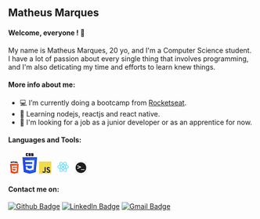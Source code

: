 ## Matheus Marques

#### Welcome, everyone ! 👋

My name is Matheus Marques, 20 yo, and I'm a Computer Science student. 
I have a lot of passion about every single thing that involves programming, and I'm also deticating my time and efforts to learn knew things.

#### More info about me:

- 💻 I’m currently doing a bootcamp from <a href="https://rocketseat.com.br/">Rocketseat</a>.
- 📗 Learning nodejs, reactjs and react native. 
- 🔭 I'm looking for a job as a junior developer or as an apprentice for now.  

#### Languages and Tools: 
<p>
  <img src="https://github.com/matheusmarks/images/blob/master/new-img/1200px-HTML5_logo_and_wordmark.svg.png"/>
  <img src="https://github.com/matheusmarks/images/blob/master/new-img/css-3-logo-1.png"/>
  <img src="https://github.com/matheusmarks/images/blob/master/new-img/480px-JavaScript-logo.png"/>
  <img src="https://github.com/matheusmarks/images/blob/master/new-img/512px-React-icon.svg.png"/>
  <img src="https://github.com/matheusmarks/images/blob/master/new-img/png-transparent-computer-terminal-computer-icons-linux-console-terminal-emulator-linux-logo-desktop-wallpaper-linux-thumbnail.png"/>
</p>

#### Contact me on: 
[![Github Badge](https://img.shields.io/badge/-Github-000?style=flat-square&logo=Github&logoColor=white&link=https://github.com/matheusmarks)](https://github.com/matheusmarks)
[![LinkedIn Badge](https://img.shields.io/badge/-LinkedIn-blue?style=flat-square&logo=LinkedIn&logoColor=white&link=https://www.linkedin.com/in/matheus-marques-0558921b4/)](https://www.linkedin.com/in/matheus-marques-0558921b4/)
[![Gmail Badge](https://img.shields.io/badge/-Gmail-ba110c?style=flat-square&logo=Gmail&logoColor=white&link=mailto:marquesmatheusoliveira01@gmail.com)](mailto:marquesmatheusoliveira01@gmail.com)





